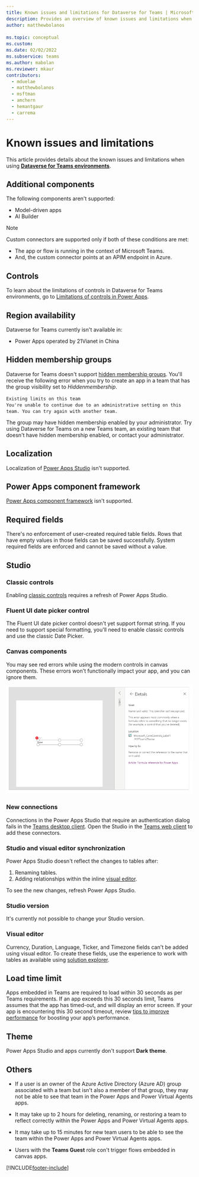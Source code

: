 ```yaml
---
title: Known issues and limitations for Dataverse for Teams | Microsoft Docs
description: Provides an overview of known issues and limitations when using Power Apps with Microsoft Teams.
author: matthewbolanos

ms.topic: conceptual
ms.custom: 
ms.date: 02/02/2022
ms.subservice: teams
ms.author: mabolan
ms.reviewer: mkaur
contributors:
  - mduelae
  - matthewbolanos
  - msftman
  - amchern
  - hemantgaur
  - carrema
---
```

# Known issues and limitations

This article provides details about the known issues and limitations when using [**Dataverse for Teams environments**](/power-platform/admin/about-teams-environment).

## Additional components

The following components aren't supported:

- Model-driven apps
- AI Builder

> [!NOTE]
> Custom connectors are supported only if both of these conditions are met:
> - The app or flow is running in the context of Microsoft Teams.
> - And, the custom connector points at an APIM endpoint in Azure. 

## Controls

To learn about the limitations of controls in Dataverse for Teams environments, go to [Limitations of controls in Power Apps](../maker/canvas-apps/control-limitations.md).

## Region availability

Dataverse for Teams currently isn't available in:

- Power Apps operated by 21Vianet in China

## Hidden membership groups

Dataverse for Teams doesn't support [hidden membership groups](/graph/api/resources/group?preserve-view=true&view=graph-rest-1.0#group-visibility-options). You'll receive the following error when you try to create an app in a team that has the group visibility set to *Hiddenmembership*.

`Existing limits on this team` <br>
`You're unable to continue due to an administrative setting on this team. You can try again with another team.`

The group may have hidden membership enabled by your administrator. Try using Dataverse for Teams on a new Teams team, an existing team that doesn't have hidden membership enabled, or contact your administrator.

## Localization

Localization of [Power Apps Studio](understand-power-apps-studio.md) isn't supported.

## Power Apps component framework

[Power Apps component framework](/powerapps/developer/component-framework/overview) isn't supported.

## Required fields

There's no enforcement of user-created required table fields. Rows that have empty values in those fields can be saved successfully. System required fields are enforced and cannot be saved without a value.

## Studio

### Classic controls

Enabling [classic controls](understand-power-apps-studio.md#classic-controls) requires a refresh of Power Apps Studio.  

### Fluent UI date picker control

The Fluent UI date picker control doesn't yet support format string.  If you need to support special formatting, you'll need to enable classic controls and use the classic Date Picker.

### Canvas components

You may see red errors while using the modern controls in canvas components. These errors won't functionally impact your app, and you can ignore them.

![Canvas components.](media/canvas-components.png "Canvas components")

### New connections

Connections in the Power Apps Studio that require an authentication dialog fails in the [Teams desktop client](/microsoftteams/get-clients#desktop-client). Open the Studio in the [Teams web client](/microsoftteams/get-clients#web-client) to add these connectors.

### Studio and visual editor synchronization

Power Apps Studio doesn't reflect the changes to tables after:

1. Renaming tables.
1. Adding relationships within the inline [visual editor](understand-power-apps-studio.md#visual-editor).

To see the new changes, refresh Power Apps Studio.

### Studio version

It's currently not possible to change your Studio version.

### Visual editor

Currency, Duration, Language, Ticker, and Timezone fields can't be added using visual editor. To create these fields, use the experience to work with tables as available using [solution explorer](create-table.md).

## Load time limit

Apps embedded in Teams are required to load within 30 seconds as per Teams requirements. If an app exceeds this 30 seconds limit, Teams assumes that the app has timed-out, and will display an error screen. If your app is encountering this 30 second timeout, review [tips to improve performance](../maker/canvas-apps/performance-tips.md) for boosting your app’s performance.

## Theme

Power Apps Studio and apps currently don't support **Dark theme**.

## Others

-	If a user is an owner of the Azure Active Directory (Azure AD) group associated with a team but isn't also a member of that group, they may not be able to see that team in the Power Apps and Power Virtual Agents apps.

-	It may take up to 2 hours for deleting, renaming, or restoring a team to reflect correctly within the Power Apps and Power Virtual Agents apps.

-	It may take up to 15 minutes for new team users to be able to see the team within the Power Apps and Power Virtual Agents apps.

- Users with the **Teams Guest** role con't trigger flows embedded in canvas apps.


[!INCLUDE[footer-include](../includes/footer-banner.md)]
